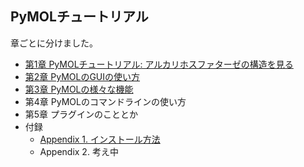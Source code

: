 ## PyMOLチュートリアル
章ごとに分けました。

- [第1章 PyMOLチュートリアル: アルカリホスファターゼの構造を見る](./ch01.md)
- [第2章 PyMOLのGUIの使い方](./ch02.md)
- [第3章 PyMOLの様々な機能](./ch03.md)
- 第4章 PyMOLのコマンドラインの使い方
- 第5章 プラグインのこととか
- 付録
    - [Appendix 1. インストール方法](./append01.md)
    - Appendix 2. 考え中